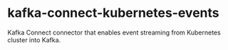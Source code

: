 # kafka-connect-kubernetes-events
Kafka Connect connector that enables event streaming from Kubernetes cluster into Kafka.
